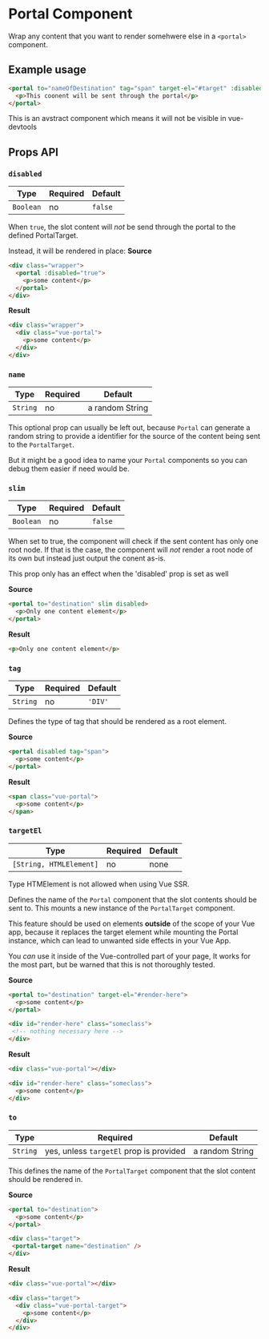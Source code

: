 # Portal Component

Wrap any content that you want to render somehwere else in a `<portal>` component.

## Example usage

```html
<portal to="nameOfDestination" tag="span" target-el="#target" :disabled="isDisabled">
  <p>This coonent will be sent through the portal</p>
</portal>
```

<p class="info">This is an avstract component which means it will not be visible in vue-devtools</p>

## Props API

### `disabled`

|Type|Required|Default|
|----|--------|-------|
|`Boolean`|no|`false`|

When `true`, the slot content will *not* be send through the portal to the defined PortalTarget.

Instead, it will be rendered in place:
**Source**
```html
<div class="wrapper">
  <portal :disabled="true">
    <p>some content</p>
  </portal>
</div>
```
**Result**
```html
<div class="wrapper">
  <div class="vue-portal">
    <p>some content</p>
  </div>
</div>
```

### `name`

|Type|Required|Default|
|----|--------|-------|
|`String`|no|a random String|

This optional prop can usually be left out, because `Portal` can generate a random string to provide a identifier for the source of the content being sent to the `PortalTarget`.

But it might be a good idea to name your `Portal` components so you can debug them easier if need would be.



### `slim`

|Type|Required|Default|
|----|--------|-------|
|`Boolean`|no|`false`|

When set to true, the component will check if the sent content has only one root node. If that is the case, the component will *not* render a root node of its own but instead just output the conent as-is.

<p class="warning">This prop only has an effect when the 'disabled' prop is set as well</p>

**Source**
```html
<portal to="destination" slim disabled>
  <p>Only one content element</p>
</portal>
```
**Result**
```html
<p>Only one content element</p>
```

### `tag`

|Type|Required|Default|
|----|--------|-------|
|`String`|no|`'DIV'`|

Defines the type of tag that should be rendered as a root element.

**Source**
```html
<portal disabled tag="span">
  <p>some content</p>
</portal>
```
**Result**
```html
<span class="vue-portal">
  <p>some content</p>
</span>
```

### `targetEl`

|Type|Required|Default|
|----|--------|-------|
|`[String, HTMLElement]`|no|none|

<p class="info">
  Type HTMElement is not allowed when using Vue SSR.
</p>

Defines the name of the `Portal` component that the slot contents should be sent to. This mounts a new instance of the
`PortalTarget` component.

<p class="warning">
  This feature should be used on elements <strong>outside</strong> of the scope of your Vue app,
  because it replaces the target element while mounting the Portal instance, which can lead to unwanted
  side effects in your Vue App.

  You *can* use it inside of the Vue-controlled part of your page, It works for the most part, but be warned that this is not thoroughly tested.
</p>

**Source**
```html
<portal to="destination" target-el="#render-here">
  <p>some content</p>
</portal>

<div id="render-here" class="someclass">
 <!-- nothing necessary here -->
</div>

```
**Result**
```html
<div class="vue-portal"></div>

<div id="render-here" class="someclass">
  <p>some content</p>
</div>

```

### `to`
|Type|Required|Default|
|----|--------|-------|
|`String`|yes, unless `targetEl` prop is provided|a random String|

This defines the name of the `PortalTarget` component that the slot content should be rendered in.

**Source**
```html
<portal to="destination">
  <p>some content</p>
</portal>

<div class="target">
 <portal-target name="destination" />
</div>

```
**Result**
```html
<div class="vue-portal"></div>

<div class="target">
  <div class="vue-portal-target">
    <p>some content</p>
  </div>
</div>
```
